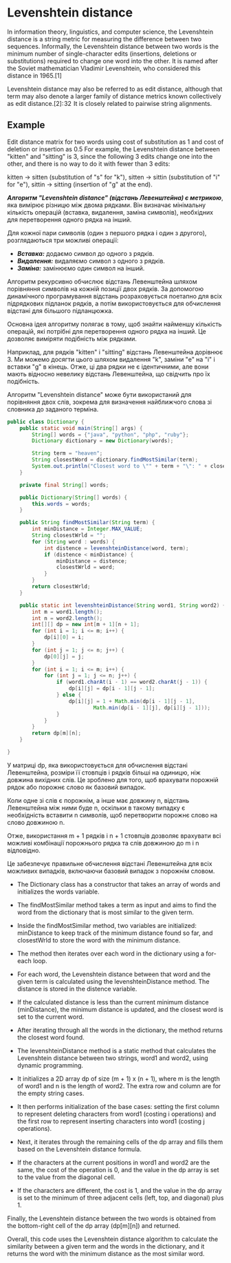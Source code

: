 # Levenshtein distance

In information theory, linguistics, and computer science, the Levenshtein distance is a string metric for measuring the difference between two sequences. Informally, the Levenshtein distance between two words is the minimum number of single-character edits (insertions, deletions or substitutions) required to change one word into the other. It is named after the Soviet mathematician Vladimir Levenshtein, who considered this distance in 1965.[1]

Levenshtein distance may also be referred to as edit distance, although that term may also denote a larger family of distance metrics known collectively as edit distance.[2]: 32  It is closely related to pairwise string alignments.


## Example

Edit distance matrix for two words using cost of substitution as 1 and cost of deletion or insertion as 0.5
For example, the Levenshtein distance between "kitten" and "sitting" is 3, since the following 3 edits change one into the other, and there is no way to do it with fewer than 3 edits:

kitten → sitten (substitution of "s" for "k"),
sitten → sittin (substitution of "i" for "e"),
sittin → sitting (insertion of "g" at the end).


***Алгоритм "Levenshtein distance" (відстань Левенштейна) є метрикою***, яка вимірює різницю між двома рядками. Він визначає мінімальну кількість операцій (вставка, видалення, заміна символів), необхідних для перетворення одного рядка на інший.

Для кожної пари символів (один з першого рядка і один з другого), розглядаються три можливі операції:

* ***Вставка:*** додаємо символ до одного з рядків.
* ***Видалення:*** видаляємо символ з одного з рядків.
* ***Заміна:*** замінюємо один символ на інший.

Алгоритм рекурсивно обчислює відстань Левенштейна шляхом порівняння символів на кожній позиції двох рядків. За допомогою динамічного програмування відстань розраховується поетапно для всіх підрядкових підланок рядків, а потім використовується для обчислення відстані для більшого підланцюжка.

Основна ідея алгоритму полягає в тому, щоб знайти найменшу кількість операцій, які потрібні для перетворення одного рядка на інший. Це дозволяє виміряти подібність між рядками.

Наприклад, для рядків "kitten" і "sitting" відстань Левенштейна дорівнює 3. Ми можемо досягти цього шляхом видалення "k", заміни "e" на "i" і вставки "g" в кінець. Отже, ці два рядки не є ідентичними, але вони мають відносно невелику відстань Левенштейна, що свідчить про їх подібність.

Алгоритм "Levenshtein distance" може бути використаний для порівняння двох слів, зокрема для визначення найближчого слова зі словника до заданого терміна.


```java 
public class Dictionary {
    public static void main(String[] args) {
        String[] words = {"java", "python", "php", "ruby"};
        Dictionary dictionary = new Dictionary(words);

        String term = "heaven";
        String closestWord = dictionary.findMostSimilar(term);
        System.out.println("Closest word to \"" + term + "\": " + closestWord);
    }

    private final String[] words;

    public Dictionary(String[] words) {
        this.words = words;
    }

    public String findMostSimilar(String term) {
        int minDistance = Integer.MAX_VALUE;
        String closestWrld = "";
        for (String word : words) {
            int distence = levenshteinDistance(word, term);
            if (distence < minDistance) {
                minDistance = distence;
                closestWrld = word;
            }
        }
        return closestWrld;
    }

    public static int levenshteinDistance(String word1, String word2) {
        int m = word1.length();
        int n = word2.length();
        int[][] dp = new int[m + 1][n + 1];
        for (int i = 1; i <= m; i++) {
            dp[i][0] = i;
        }
        for (int j = 1; j <= n; j++) {
            dp[0][j] = j;
        }
        for (int i = 1; i <= m; i++) {
            for (int j = 1; j <= n; j++) {
                if (word1.charAt(i - 1) == word2.charAt(j - 1)) {
                    dp[i][j] = dp[i - 1][j - 1];
                } else {
                    dp[i][j] = 1 + Math.min(dp[i - 1][j - 1],
                            Math.min(dp[i - 1][j], dp[i][j - 1]));
                }
            }
        }
        return dp[m][n];
    }

}
```


У матриці dp, яка використовується для обчислення відстані Левенштейна, розміри її стовпців і рядків більші на одиницю, ніж довжина вихідних слів. Це зроблено для того, щоб врахувати порожній рядок або порожнє слово як базовий випадок.

Коли одне зі слів є порожнім, а інше має довжину n, відстань Левенштейна між ними буде n, оскільки в такому випадку є необхідність вставити n символів, щоб перетворити порожнє слово на слово довжиною n.

Отже, використання m + 1 рядків і n + 1 стовпців дозволяє врахувати всі можливі комбінації порожнього рядка та слів довжиною до m і n відповідно.

Це забезпечує правильне обчислення відстані Левенштейна для всіх можливих випадків, включаючи базовий випадок з порожнім словом.




* The Dictionary class has a constructor that takes an array of words and initializes the words variable.

* The findMostSimilar method takes a term as input and aims to find the word from the dictionary that is most similar to the given term.

* Inside the findMostSimilar method, two variables are initialized: minDistance to keep track of the minimum distance found so far, and closestWrld to store the word with the minimum distance.

* The method then iterates over each word in the dictionary using a for-each loop.

* For each word, the Levenshtein distance between that word and the given term is calculated using the levenshteinDistance method. The distance is stored in the distence variable.

* If the calculated distance is less than the current minimum distance (minDistance), the minimum distance is updated, and the closest word is set to the current word.

* After iterating through all the words in the dictionary, the method returns the closest word found.

* The levenshteinDistance method is a static method that calculates the Levenshtein distance between two strings, word1 and word2, using dynamic programming.

* It initializes a 2D array dp of size (m + 1) x (n + 1), where m is the length of word1 and n is the length of word2. The extra row and column are for the empty string cases.

* It then performs initialization of the base cases: setting the first column to represent deleting characters from word1 (costing i operations) and the first row to represent inserting characters into word1 (costing j operations).

* Next, it iterates through the remaining cells of the dp array and fills them based on the Levenshtein distance formula.

* If the characters at the current positions in word1 and word2 are the same, the cost of the operation is 0, and the value in the dp array is set to the value from the diagonal cell.

* If the characters are different, the cost is 1, and the value in the dp array is set to the minimum of three adjacent cells (left, top, and diagonal) plus 1.

Finally, the Levenshtein distance between the two words is obtained from the bottom-right cell of the dp array (dp[m][n]) and returned.

Overall, this code uses the Levenshtein distance algorithm to calculate the similarity between a given term and the words in the dictionary, and it returns the word with the minimum distance as the most similar word.
